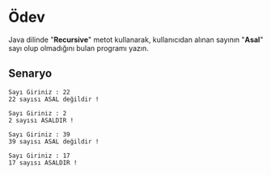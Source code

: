 # Ödev
Java dilinde "**Recursive**" metot kullanarak, kullanıcıdan alınan sayının "**Asal**" sayı olup olmadığını bulan programı yazın.

## Senaryo
```
Sayı Giriniz : 22
22 sayısı ASAL değildir !
```
```
Sayı Giriniz : 2
2 sayısı ASALDIR !
```
```
Sayı Giriniz : 39
39 sayısı ASAL değildir !
```
```
Sayı Giriniz : 17
17 sayısı ASALDIR !
```